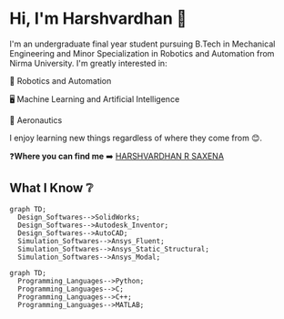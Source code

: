 # Hi, I'm Harshvardhan :wave:
I'm an undergraduate final year student pursuing B.Tech in Mechanical Engineering and Minor Specialization in Robotics and Automation from Nirma University. I'm greatly interested in:

:robot: Robotics and Automation

:desktop_computer: Machine Learning and Artificial Intelligence

:helicopter: Aeronautics

I enjoy learning new things regardless of where they come from :blush:.

❓**Where you can find me** ➡️ [HARSHVARDHAN R SAXENA](https://www.linkedin.com/in/harshvardhan-saxena?lipi=urn%3Ali%3Apage%3Ad_flagship3_profile_view_base_contact_details%3BZdZs7RfpS5ust5SFaQH9dg%3D%3D)

## What I Know ❔

```mermaid
graph TD;
  Design_Softwares-->SolidWorks;
  Design_Softwares-->Autodesk_Inventor;
  Design_Softwares-->AutoCAD;  
  Simulation_Softwares-->Ansys_Fluent;
  Simulation_Softwares-->Ansys_Static_Structural;
  Simulation_Softwares-->Ansys_Modal;
```

```mermaid
graph TD;
  Programming_Languages-->Python;
  Programming_Languages-->C;
  Programming_Languages-->C++;
  Programming_Languages-->MATLAB;
```
